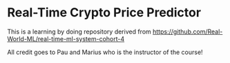 # Real-Time Crypto Price Predictor

This is a learning by doing repository derived from https://github.com/Real-World-ML/real-time-ml-system-cohort-4

All credit goes to Pau and Marius who is the instructor of the course!
